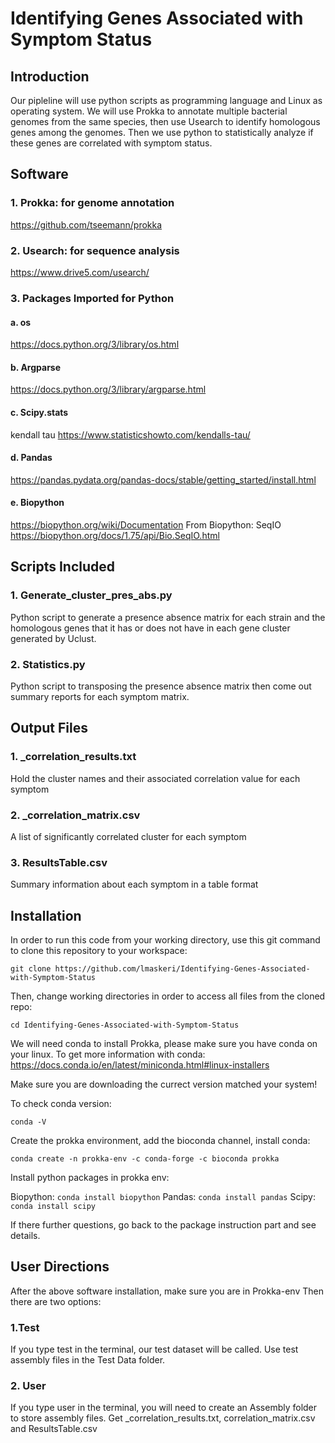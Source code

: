 # Identifying Genes Associated with Symptom Status

## Introduction

Our pipleline will use python scripts as programming language and Linux as operating system. We will use Prokka to annotate multiple bacterial genomes from the same species, then use Usearch to identify homologous genes among the genomes. Then we use python to statistically analyze if these genes are correlated with symptom status.

## Software

### 1. Prokka: for genome annotation
https://github.com/tseemann/prokka
### 2. Usearch: for sequence analysis
https://www.drive5.com/usearch/
### 3. Packages Imported for Python

 #### a. os
 https://docs.python.org/3/library/os.html
 #### b. Argparse
 https://docs.python.org/3/library/argparse.html

 #### c. Scipy.stats
 kendall tau
 https://www.statisticshowto.com/kendalls-tau/
 #### d. Pandas
 https://pandas.pydata.org/pandas-docs/stable/getting_started/install.html
 #### e. Biopython
 https://biopython.org/wiki/Documentation
         From Biopython:
         SeqIO
         https://biopython.org/docs/1.75/api/Bio.SeqIO.html




## Scripts Included
### 1. Generate_cluster_pres_abs.py
Python script to generate a presence absence matrix for each strain and the homologous genes that it has or does not have in each gene cluster generated by Uclust.
### 2. Statistics.py 
Python script to transposing the presence absence matrix then come out summary reports for each symptom matrix.
## Output Files
### 1. _correlation_results.txt
Hold the cluster names and their associated correlation value for each symptom
### 2. _correlation_matrix.csv
A list of significantly correlated cluster for each symptom
### 3. ResultsTable.csv
Summary information about each symptom in a table format

## Installation



In order to run this code from your working directory, use this git command to clone this repository to your workspace:
```
git clone https://github.com/lmaskeri/Identifying-Genes-Associated-with-Symptom-Status
```
Then, change working directories in order to access all files from the cloned repo:
```
cd Identifying-Genes-Associated-with-Symptom-Status
```


We will need conda to install Prokka, please make sure you have conda on your linux.
To get more information with conda:
https://docs.conda.io/en/latest/miniconda.html#linux-installers

Make sure you are downloading the currect version matched your system!

To check conda version:
```
conda -V 
```


Create the prokka environment, add the bioconda channel, install conda:

```
conda create -n prokka-env -c conda-forge -c bioconda prokka
```

Install python packages in prokka env:

Biopython:
```conda install biopython```
Pandas:
```conda install pandas```
Scipy:
```conda install scipy```

If there further questions, go back to the package instruction part and see details.

## User Directions
After the above software installation, make sure you are in Prokka-env
Then there are two options:
### 1.Test
If you type test in the terminal, our test dataset will be called. Use test assembly files in the Test Data folder.
### 2. User
If you type user in the terminal, you will need to create an Assembly folder to store assembly files. Get _correlation_results.txt, correlation_matrix.csv and ResultsTable.csv



